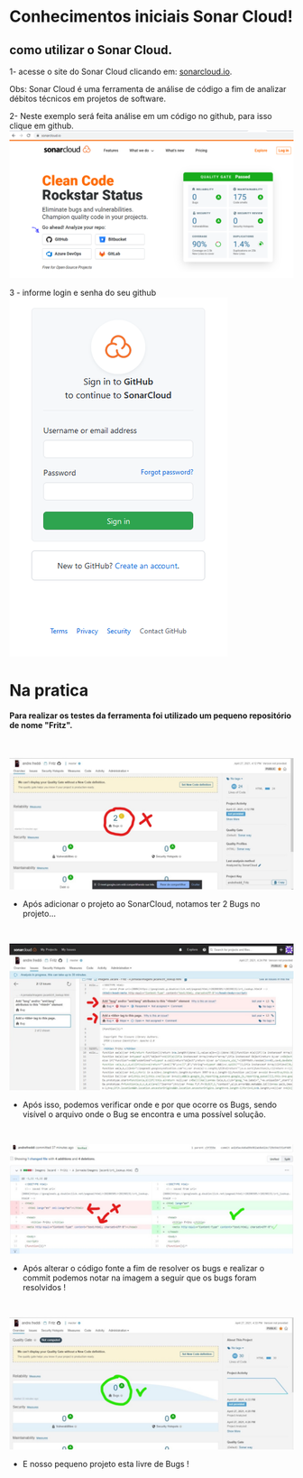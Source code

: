 # Conhecimentos iniciais Sonar Cloud!

## como utilizar o Sonar Cloud. 

1- acesse o site do Sonar Cloud clicando em: [sonarcloud.io](https://sonarcloud.io/).

Obs: Sonar Cloud é uma ferramenta de análise de código a fim de analizar débitos técnicos em projetos de software. 

2- Neste exemplo será feita análise em um código no github, para isso clique em github.  
![](images/sonar1.png)

3 - informe login e senha do seu github
<br>
![](images/login_git.png)



# Na pratica
#### Para realizar os testes da ferramenta foi utilizado um pequeno repositório de nome "Fritz".

<br>

![](imagens/1.jpg)

- Após adicionar o projeto ao SonarCloud, notamos ter 2 Bugs no projeto...
<br>

![](imagens/2.jpg)

- Após isso, podemos verificar onde e por que ocorre os Bugs, sendo visível o arquivo onde o Bug se encontra e uma possível solução.

<br>

![](imagens/3.jpg)

- Após alterar o código fonte a fim de resolver os bugs e realizar o commit podemos notar na imagem a seguir que os bugs foram resolvidos !

<br>

![](imagens/4.jpg)

- E nosso pequeno projeto esta livre de Bugs !

<br>
